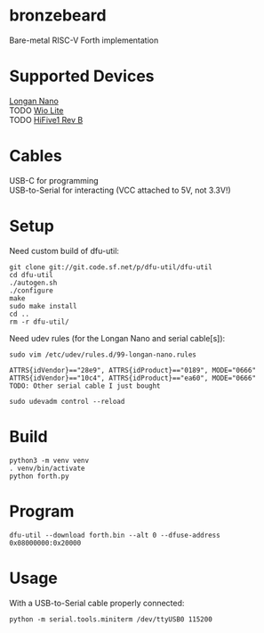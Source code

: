 # bronzebeard
Bare-metal RISC-V Forth implementation

# Supported Devices
[Longan Nano](https://www.seeedstudio.com/Sipeed-Longan-Nano-RISC-V-GD32VF103CBT6-Development-Board-p-4205.html)  
TODO [Wio Lite](https://www.seeedstudio.com/Wio-Lite-RISC-V-GD32VF103-p-4293.html)  
TODO [HiFive1 Rev B](https://www.sifive.com/boards/hifive1-rev-b)  

# Cables
USB-C for programming  
USB-to-Serial for interacting (VCC attached to 5V, not 3.3V!)  

# Setup
Need custom build of dfu-util:
```
git clone git://git.code.sf.net/p/dfu-util/dfu-util
cd dfu-util
./autogen.sh
./configure
make
sudo make install
cd ..
rm -r dfu-util/
```

Need udev rules (for the Longan Nano and serial cable[s]):
```
sudo vim /etc/udev/rules.d/99-longan-nano.rules
```
```
ATTRS{idVendor}=="28e9", ATTRS{idProduct}=="0189", MODE="0666"
ATTRS{idVendor}=="10c4", ATTRS{idProduct}=="ea60", MODE="0666"
TODO: Other serial cable I just bought
```
```
sudo udevadm control --reload
```

# Build
```
python3 -m venv venv
. venv/bin/activate
python forth.py
```

# Program
```
dfu-util --download forth.bin --alt 0 --dfuse-address 0x08000000:0x20000
```

# Usage
With a USB-to-Serial cable properly connected:
```
python -m serial.tools.miniterm /dev/ttyUSB0 115200
```

